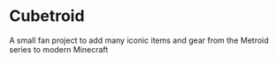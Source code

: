 # Cubetroid
A small fan project to add many iconic items and gear from the Metroid series to modern Minecraft
